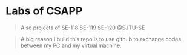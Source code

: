 # Labs of CSAPP
> Also projects of SE-118 SE-119 SE-120 @SJTU-SE

> A big reason I build this repo is to use github to exchange codes between my PC and my virtual machine.
